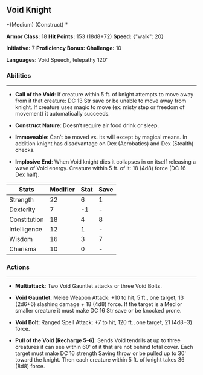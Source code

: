## Void Knight
*(Medium) (Construct) *

**Armor Class:** 18
**Hit Points:** 153 (18d8+72)
**Speed:** {"walk": 20}

**Initiative:** 7
**Proficiency Bonus:**
**Challenge:** 10

**Languages:** Void Speech, telepathy 120'

### Abilities
 --- 
- **Call of the Void**: If creature within 5 ft. of knight attempts to move away from it that creature: DC 13 Str save or be unable to move away from knight. If creature uses magic to move (ex: misty step or freedom of movement) it automatically succeeds.

- **Construct Nature**: Doesn’t require air food drink or sleep.

- **Immoveable**: Can’t be moved vs. its will except by magical means. In addition knight has disadvantage on Dex (Acrobatics) and Dex (Stealth) checks.

- **Implosive End**: When Void knight dies it collapses in on itself releasing a wave of Void energy. Creature within 5 ft. of it: 18 (4d8) force (DC 16 Dex half).



| Stats | Modifier | Stat | Save
| ---- | ---- | ---- | ---- |
| Strength | 22 | 6 | 1 |
| Dexterity | 7 | -1 | - |
| Constitution | 18 | 4 | 8 |
| Intelligence | 12 | 1 | - |
| Wisdom | 16 | 3 | 7 |
| Charisma | 10 | 0 | - |

### Actions
 --- 
- **Multiattack**: Two Void Gauntlet attacks or three Void Bolts.

- **Void Gauntlet**: Melee Weapon Attack: +10 to hit, 5 ft., one target, 13 (2d6+6) slashing damage + 18 (4d8) force. If the target is a Med or smaller creature it must make DC 16 Str save or be knocked prone. 

- **Void Bolt**: Ranged Spell Attack: +7 to hit, 120 ft., one target, 21 (4d8+3) force.

- **Pull of the Void (Recharge 5–6)**: Sends Void tendrils at up to three creatures it can see within 60' of it that are not behind total cover. Each target must make DC 16 strength Saving throw or be pulled up to 30' toward the knight. Then each creature within 5 ft. of knight takes 36 (8d8) force.

